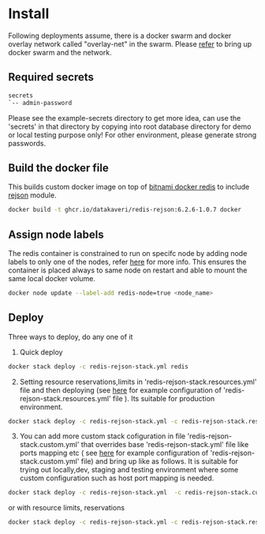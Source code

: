 # Install
Following deployments assume, there is a docker swarm and  docker overlay network called "overlay-net"  in the swarm. Please [refer](../../../docs/swarm-setup.md) to bring up docker swarm and the network.
## Required secrets
```sh
secrets
`-- admin-password
```
Please see the example-secrets directory to get more idea, can use the 'secrets' in that directory by copying into root database directory  for demo or local testing purpose only! For other environment, please generate strong passwords.
## Build the docker file
This builds custom docker image on top of [bitnami docker redis](https://github.com/bitnami/bitnami-docker-redis) to include [rejson](https://oss.redis.com/redisjson/) module.
```sh
docker build -t ghcr.io/datakaveri/redis-rejson:6.2.6-1.0.7 docker
```
## Assign node labels
 The redis container is constrained to run on specifc node by adding node labels to only one of the nodes, refer [here](https://docs.docker.com/engine/swarm/services/#placement-constraints) for more info. This ensures the container is placed always to same node on restart and able to mount the same local docker volume.
```sh
docker node update --label-add redis-node=true <node_name>
```
## Deploy

Three ways to deploy, do any one of it
1. Quick deploy  
```sh
docker stack deploy -c redis-rejson-stack.yml redis
```
2. Setting resource reservations,limits in 'redis-rejson-stack.resources.yml' file and then deploying (see [here](example-redis-rejson-stack.resources.yml) for example configuration of 'redis-rejson-stack.resources.yml' file ). Its suitable for production environment.

```sh
docker stack deploy -c redis-rejson-stack.yml -c redis-rejson-stack.resources.yml redis
```
3. You can add more custom stack cofiguration in file 'redis-rejson-stack.custom.yml' that overrides base 'redis-rejson-stack.yml' file like ports mapping etc ( see [here](example-redis-rejson-stack.custom.yml) for example configuration of 'redis-rejson-stack.custom.yml' file)  and bring up like as follows. It is suitable for trying out locally,dev, staging and testing environment where some custom configuration such as host port mapping is needed.
```sh
docker stack deploy -c redis-rejson-stack.yml  -c redis-rejson-stack.custom.yml redis
```
or 
with resource limits, reservations
```sh
docker stack deploy -c redis-rejson-stack.yml -c redis-rejson-stack.resources.yml -c redis-rejson-stack.custom.yml redis
```
